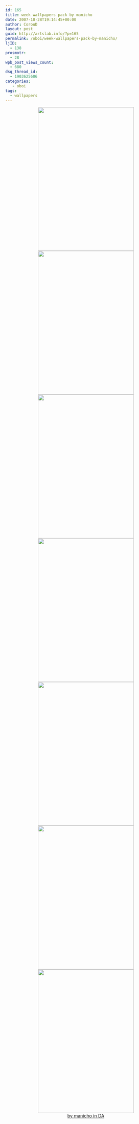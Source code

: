 ```yaml
---
id: 165
title: week wallpapers pack by manicho
date: 2007-10-28T19:14:45+00:00
author: CorouD
layout: post
guid: http://artslab.info/?p=165
permalink: /oboi/week-wallpapers-pack-by-manicho/
ljID:
  - 138
prosmotr:
  - 28
wpb_post_views_count:
  - 680
dsq_thread_id:
  - 1903625606
categories:
   - oboi
tags:
  - wallpapers
---
```

<center>
  <a href="http://manicho.deviantart.com/art/twp2-08-monday-wall-64551895" target="_blank"><img src="http://tn3-2.deviantart.com/fs20/300W/i/2007/253/c/b/twp2__08__monday_wall_by_manicho.jpg" height="450" width="300" /></a> <a href="http://manicho.deviantart.com/art/twp2-09-tuesday-wall-64625499" target="_blank"><img src="http://tn3-2.deviantart.com/fs19/300W/i/2007/253/1/a/twp2__09__tuesday_wall_by_manicho.jpg" height="450" width="300" /></a> <a href="http://manicho.deviantart.com/art/twp2-10-wednesday-wall-64689776" target="_blank"><img src="http://tn3-2.deviantart.com/fs19/300W/i/2007/254/8/7/twp2__10__wednesday_wall_by_manicho.jpg" height="450" width="300" /></a><br /> <a href="http://manicho.deviantart.com/art/twp2-11-thursday-wall-64773808" target="_blank"><img src="http://tn3-1.deviantart.com/fs21/300W/i/2007/255/6/9/twp2__11__thursday_wall_by_manicho.jpg" height="450" width="300" /></a> <a href="http://manicho.deviantart.com/art/twp2-12-friday-wall-64846100" target="_blank"><img src="http://tn3-2.deviantart.com/fs21/300W/i/2007/256/2/4/twp2__12__friday_wall_by_manicho.jpg" height="450" width="300" /></a> <a href="http://manicho.deviantart.com/art/twp2-13-saturday-wall-64971155" target="_blank"><img src="http://tn3-1.deviantart.com/fs21/300W/i/2007/258/0/8/twp2__13__saturday_wall_by_manicho.jpg" height="450" width="300" /></a><br /> <a href="http://manicho.deviantart.com/art/twp2-14-sunday-wall-65015148" target="_blank"><img src="http://tn3-2.deviantart.com/fs21/300W/i/2007/259/a/e/twp2__14__sunday_wall_by_manicho.jpg" height="450" width="300" /></a><br /> <a href="http://manicho.deviantart.com/art/twp2-08-monday-wall-64551895" target="_blank"> by manicho in DA</a>
</center>